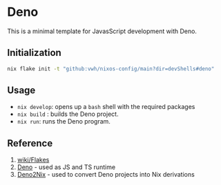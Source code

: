 # Deno

This is a minimal template for JavasScript development with Deno.

## Initialization

```bash
nix flake init -t "github:vwh/nixos-config/main?dir=devShells#deno"
```

## Usage

- `nix develop`: opens up a `bash` shell with the required packages
- `nix build` : builds the Deno project.
- `nix run`: runs the Deno program.

## Reference

1. [wiki/Flakes](https://nixos.wiki/wiki/Flakes)
2. [Deno](https://deno.land/) - used as JS and TS runtime
3. [Deno2Nix](https://github.com/SnO2WMaN/deno2nix) - used to convert Deno projects into Nix derivations
